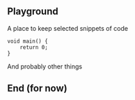 
## Playground

A place to keep selected snippets of code

    void main() {
        return 0;
    }

And probably other things

End (for now)
-------------


